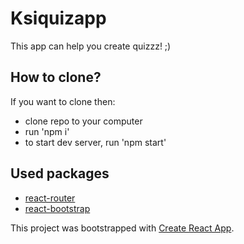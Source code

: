 # Ksiquizapp

This app can help you create quizzz! ;)

## How to clone?

If you want to clone then:

- clone repo to your computer
- run 'npm i'
- to start dev server, run 'npm start'

## Used packages

- [react-router](https://www.npmjs.com/package/react-router)
- [react-bootstrap](https://www.npmjs.com/package/react-bootstrap) 

This project was bootstrapped with [Create React App](https://github.com/facebook/create-react-app).

